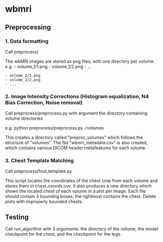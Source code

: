 # wbmri

## Preprocessing




### 1. Data formatting 
  Call preprocess/

  The wbMRI images are stored as png files, with one directory per volume.
  e.g. 
    - volume_1/1.png
    - volume_1/2.png
    - ...

    - volume_2/1.png
    - volume_2/2.png
    - ...


 
 
### 2. Image Intensity Corrections (Histogram equalization, N4 Bias Correction, Noise removal)

  Call preprocess/preprocess.py with argument the directory containing volume directories

  e.g. python preprocess/preprocess.py ./volumes

  This creates a directory called "preproc_volumes" which follows the structure of "volumes".
  The file "wbmri_metadata.csv" is also created, which contains various DICOM header metafeatures for each volume.
  
  
  
### 3. Chest Template Matching
  Call preprocess/find_template.py
  
  This script locates the coordinates of the chest crop from each volume and stores them in chest_coords.csv.
  It also produces a new directory which shows the located chest of each volume in a plot per image. 
  Each file should contain 3 bounding boxes; the rightmost contains the chest. 
  Delete plots with improperly bounded chests.

  

## Testing

  Call run_algorithm with 3 arguments: the directory of the volume, the model checkpoint for the chest, and the checkpoint for the legs.
